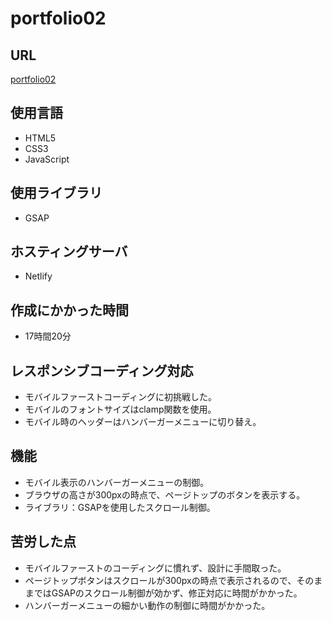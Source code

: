 # portfolio02

## URL

[portfolio02](https://fanciful-centaur-7db23d.netlify.app)

## 使用言語

- HTML5
- CSS3
- JavaScript

## 使用ライブラリ

- GSAP

## ホスティングサーバ

- Netlify

## 作成にかかった時間

- 17時間20分

## レスポンシブコーディング対応

- モバイルファーストコーディングに初挑戦した。
- モバイルのフォントサイズはclamp関数を使用。
- モバイル時のヘッダーはハンバーガーメニューに切り替え。

## 機能

- モバイル表示のハンバーガーメニューの制御。
- ブラウザの高さが300pxの時点で、ページトップのボタンを表示する。
- ライブラリ：GSAPを使用したスクロール制御。


## 苦労した点

- モバイルファーストのコーディングに慣れず、設計に手間取った。
- ページトップボタンはスクロールが300pxの時点で表示されるので、そのままではGSAPのスクロール制御が効かず、修正対応に時間がかかった。
- ハンバーガーメニューの細かい動作の制御に時間がかかった。
